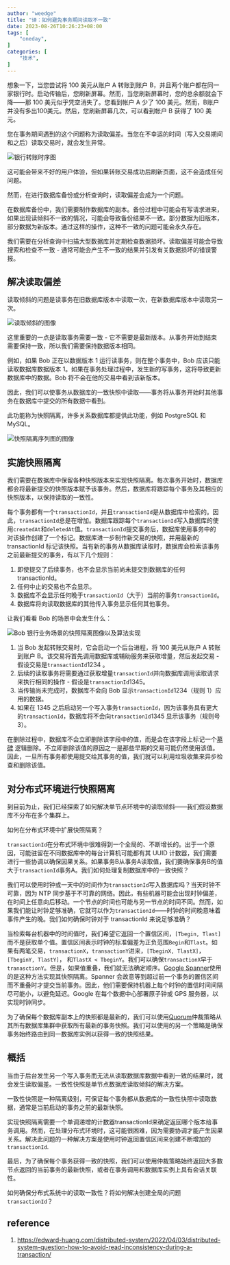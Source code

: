 ```yaml
---
author: "weedge"
title: "译：如何避免事务期间读取不一致"
date: 2023-08-26T10:26:23+08:00
tags: [
	"oneday",
]
categories: [
	"技术",
]
---
```


想象一下，当您尝试将 100 美元从账户 A 转账到账户 B，并且两个账户都在同一家银行时。启动传输后，您刷新屏幕。然而，当您刷新屏幕时，您的总余额就会下降——那 100 美元似乎凭空消失了。您看到帐户 A 少了 100 美元。然而，B账户并没有多出100美元。然后，您刷新屏幕几次，可以看到帐户 B 获得了 100 美元。

您在事务期间遇到的这个问题称为读取偏差。当您在不幸运的时间（写入交易期间和之后）读取交易时，就会发生异常。

![银行转账时序图](https://edward-huang.com/images/distributed-system-question-how-to-avoid-read-inconsistency-during-a-transaction/Distributed%20System%20Question_%20How%20to%20Avoid%20Read%20Inconsistency%20during%20a%20Transaction-%20bank%20transfer.png)

这可能会带来不好的用户体验，但如果转账交易成功后刷新页面，这不会造成任何问题。

然而，在进行数据库备份或分析查询时，读取偏差会成为一个问题。

在数据库备份中，我们需要制作数据库的副本。备份过程中可能会有写请求进来，如果出现读倾斜不一致的情况，可能会导致备份结果不一致。部分数据为旧版本，部分数据为新版本。通过这样的操作，这种不一致的问题可能会永久存在。

我们需要在分析查询中扫描大型数据库并定期检查数据损坏。读取偏差可能会导致搜索和检查不一致 - 通常可能会产生不一致的结果并引发有关数据损坏的错误警报。

<!--more-->

## 解决读取偏差

读取倾斜的问题是读事务在旧数据库版本中读取一次，在新数据库版本中读取另一次。

![读取倾斜的图像](https://edward-huang.com/images/distributed-system-question-how-to-avoid-read-inconsistency-during-a-transaction/Distributed%20System%20Question_%20How%20to%20Avoid%20Read%20Inconsistency%20during%20a%20Transaction-reading%20skew.png)

这里重要的一点是读取事务需要一致 - 它不需要是最新版本。从事务开始到结束需要保持一致，所以我们需要保持数据版本相同。

例如，如果 Bob 正在以数据版本 1 运行读事务，则在整个事务中，Bob 应该只能读取数据库数据版本 1。如果在事务处理过程中，发生新的写事务，这将导致更新数据库中的数据。Bob 将不会在他的交易中看到该新版本。

因此，我们可以使事务从数据库的一致快照中读取——事务将从事务开始时其他事务在数据库中提交的所有数据中看到。

此功能称为快照隔离，许多关系数据库都提供此功能，例如 PostgreSQL 和 MySQL。

![快照隔离序列图的图像](https://edward-huang.com/images/distributed-system-question-how-to-avoid-read-inconsistency-during-a-transaction/Distributed%20System%20Question_%20How%20to%20Avoid%20Read%20Inconsistency%20during%20a%20Transaction-snapshot%20isolation%20sequence%20diagram.png)

## 实施快照隔离

我们需要在数据库中保留各种快照版本来实现快照隔离。每次事务开始时，数据库都会将最新提交的快照版本赋予该事务。然后，数据库将跟踪每个事务及其相应的快照版本，以保持读取的一致性。

每个事务都有一个`transactionId`，并且`transactionId`是从数据库中检索的。因此，`transactionId`总是在增加。数据库跟踪每个`transactionId`写入数据库的使用`createdAt`和`deletedAt`值。`transactionId`提交事务后，数据库使用事务中的 对该操作创建了一个标记。数据库进一步制作新交易的快照，并用最新的 transactionId 标记该快照。当有新的事务从数据库读取时，数据库会检索该事务之前最新提交的事务，有以下几个规则：

1. 即使提交了后续事务，也不会显示当前尚未提交到数据库的任何 transactionId。
2. 任何中止的交易也不会显示。
3. 数据库不会显示任何晚于`transactionId`（大于）当前的事务`transactionId`。
4. 数据库将向读取数据库的其他传入事务显示任何其他事务。

让我们看看 Bob 的场景中会发生什么：

![Bob 银行业务场景的快照隔离图像以及算法实现](https://edward-huang.com/images/distributed-system-question-how-to-avoid-read-inconsistency-during-a-transaction/Distributed%20System%20Question_%20How%20to%20Avoid%20Read%20Inconsistency%20during%20a%20Transaction-snapshot%20isolation%20on%20Bob%20banking%20scenario%20with%20the%20algorithm%20implementation.png)

1. 当 Bob 发起转账交易时，它会启动一个后台进程，将 100 美元从账户 A 转账到账户 B。该交易将首先调用数据库或辅助服务来获取增量，然后发起交易 - 假设交易是`transactionId`1234 。
2. 后续的读取事务将需要通过获取增量`transactionId`并向数据库调用读取请求来执行相同的操作 - 假设是`transactionId`1345。
3. 当传输尚未完成时，数据库不会向 Bob 显示`transactionId`1234（规则 1）应用的数据。
4. 如果在 1345 之后启动另一个写入事务`transactionId`，因为该事务具有更大的`transactionId`，数据库将不会向`transactionId`1345 显示该事务（规则号 3）。

在删除过程中，数据库不会立即删除该字段中的值，而是会在该字段上标记一个[墓碑](https://en.wikipedia.org/wiki/Tombstone_(data_store)#:~:text=A%20tombstone%20is%20a%20deleted,is%20considered%20to%20be%20successful.) 逻辑删除。不立即删除该值的原因之一是那些早期的交易可能仍然使用该值。因此，一旦所有事务都使用提交给其事务的值，我们就可以利用垃圾收集来异步检查和删除该值。

## 对分布式环境进行快照隔离

到目前为止，我们已经探索了如何解决单节点环境中的读取倾斜——我们假设数据库不分布在多个集群上。

如何在分布式环境中扩展快照隔离？

`transactionId`在分布式环境中很难得到一个全局的、不断增长的。出于一个原因，可能驻留在不同数据库中的每台计算机可能都有其 UUID 计数器，我们需要进行一些协调以确保因果关系。如果事务B从事务A读取值，我们要确保事务B的值大于`transactionId`事务A。我们如何处理复制数据库中的一致快照？

我们可以使用时钟或一天中的时间作为`transactionId`写入数据库吗？当天时钟不可靠，因为 NTP 同步基于不可靠的网络。因此，有些机器可能会出现时钟偏差，在时间上任意向后移动。一个节点的时间也可能与另一节点的时间不同。然而，如果我们能让时钟足够准确，它就可以作为`transactionId`——时钟的时间晚意味着事件产生的晚。我们如何确保时钟对于 transactionId 来说足够准确？

当检索每台机器中的时间值时，我们希望它返回一个置信区间，`[Tbegin, Tlast]`而不是获取单个值。置信区间表示时钟的标准偏差为正负范围`Begin`和`Tlast`。如果有两笔交易，`transactionX`，`transactionY`进来，`[TbeginX, TlastX]`，`[TbeginY, TlastY]`， 和`TlastX < TbeginY`。我们可以确保`transactionX`早于`tranasctionY`。但是，如果值重叠，我们就无法确定顺序。[Google Spanner](https://cloud.google.com/spanner/docs/true-time-external-consistency)使用的是这种方法实现其快照隔离。Spanner 会故意等到超过前一个事务的置信区间而不重叠时才提交当前事务。因此，他们需要保持机器上每个时钟的置信时间间隔尽可能小，以避免延迟。Google 在每个数据中心部署原子钟或 GPS 服务器，以实现时钟同步。

为了确保每个数据库副本上的快照都是最新的，我们可以使用[Quorum](https://en.wikipedia.org/wiki/Quorum_(distributed_computing)#:~:text=A%20quorum%20is%20the%20minimum,operation%20in%20a%20distributed%20system.)仲裁策略从其所有数据库集群中获取所有最新的事务快照。我们可以使用的另一个策略是确保事务始终路由到同一数据库实例以获得一致的快照结果。

## 概括

当由于后台发生另一个写入事务而无法从读取数据库数据中看到一致的结果时，就会发生读取偏差。一致性快照是单节点数据库读取倾斜的解决方案。

一致性快照是一种隔离级别，可保证每个事务都从数据库的一致性快照中读取数据，通常是当前启动的事务之前的最新快照。

实现快照隔离需要一个单调递增的计数器transactionId来确定返回哪个版本给事务调用。然而，在处理分布式环境时，这可能很困难，因为需要协调才能产生因果关系。解决此问题的一种解决方案是使用时钟返回置信区间来创建不断增加的`transactionId`.

最后，为了确保每个事务获得一致的快照，我们可以使用仲裁策略始终返回大多数节点返回的当前事务的最新快照，或者在事务调用和数据库实例上具有会话关联性。

如何确保分布式系统中的读取一致性？将如何解决创建全局的问题`transactionId`？



## reference

1. https://edward-huang.com/distributed-system/2022/04/03/distributed-system-question-how-to-avoid-read-inconsistency-during-a-transaction/